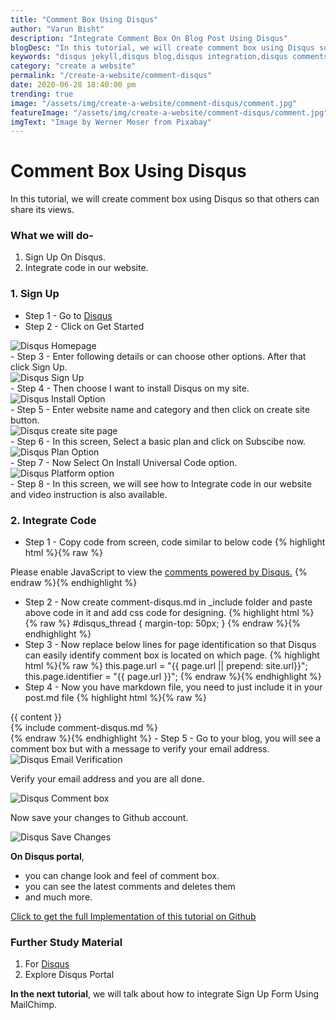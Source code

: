 ```yaml
---
title: "Comment Box Using Disqus"
author: "Varun Bisht"
description: "Integrate Comment Box On Blog Post Using Disqus"
blogDesc: "In this tutorial, we will create comment box using Disqus so that others can share its views."
keywords: "disqus jekyll,disqus blog,disqus integration,disqus comments,add comments to jekyll blog"
category: "create a website"
permalink: "/create-a-website/comment-disqus"
date: 2020-06-28 18:40:00 pm
trending: true
image: "/assets/img/create-a-website/comment-disqus/comment.jpg"
featureImage: "/assets/img/create-a-website/comment-disqus/comment.jpg"
imgText: "Image by Werner Moser from Pixabay"
---
```

# Comment Box Using Disqus

In this tutorial, we will create comment box using Disqus so that others can share its views.

### What we will do-
1. Sign Up On Disqus.
2. Integrate code in our website.

### 1. Sign Up
- Step 1 - Go to [Disqus](https://disqus.com "Disqus")
- Step 2 - Click on Get Started
<div class="imgCont">
  <img alt="Disqus Homepage" title="Disqus Homepage" src="/assets/img/create-a-website/comment-disqus/disqus-homepage.png" />
</div>
- Step 3 - Enter following details or can choose other options. After that click Sign Up.
<div class="imgCont">
  <img alt="Disqus Sign Up" title="Disqus Sign Up" src="/assets/img/create-a-website/comment-disqus/disqus-signUp.png" />
</div>
- Step 4 - Then choose I want to install Disqus on my site.
<div class="imgCont">
  <img alt="Disqus Install Option" title="Disqus Install Option" src="/assets/img/create-a-website/comment-disqus/disqus-install-option.png" />
</div>
- Step 5 - Enter website name and category and then click on create site button.
<div class="imgCont">
  <img alt="Disqus create site page" title="Disqus create site page" src="/assets/img/create-a-website/comment-disqus/disqus-create-site.png" />
</div>
- Step 6 - In this screen, Select a basic plan and click on Subscibe now.
<div class="imgCont">
  <img alt="Disqus Plan Option" title="Disqus Plan Option" src="/assets/img/create-a-website/comment-disqus/disqus-plan-option.png" />
</div>
- Step 7 - Now Select On Install Universal Code option.
<div class="imgCont">
  <img alt="Disqus Platform option" title="Disqus Platform option" src="/assets/img/create-a-website/comment-disqus/disqus-platform.png" />
</div>
- Step 8 - In this screen, we will see how to Integrate code in our website and video instruction is also available.

### 2. Integrate Code

- Step 1 - Copy code from screen, code similar to below code
{% highlight html %}{% raw %}
<div id="disqus_thread"></div>
<script>

/**
*  RECOMMENDED CONFIGURATION VARIABLES: EDIT AND UNCOMMENT THE SECTION BELOW TO INSERT DYNAMIC VALUES FROM YOUR PLATFORM OR CMS.
*  LEARN WHY DEFINING THESE VARIABLES IS IMPORTANT: https://disqus.com/admin/universalcode/#configuration-variables*/
/*
var disqus_config = function () {
this.page.url = PAGE_URL;  // Replace PAGE_URL with your page's canonical URL variable
this.page.identifier = PAGE_IDENTIFIER; // Replace PAGE_IDENTIFIER with your page's unique identifier variable
};
*/
(function() { // DON'T EDIT BELOW THIS LINE
var d = document, s = d.createElement('script');
s.src = 'https://https-vbisht7038-github-io.disqus.com/embed.js';
s.setAttribute('data-timestamp', +new Date());
(d.head || d.body).appendChild(s);
})();
</script>
<noscript>Please enable JavaScript to view the <a href="https://disqus.com/?ref_noscript">comments powered by Disqus.</a></noscript>
{% endraw %}{% endhighlight %}

- Step 2 - Now create comment-disqus.md in _include folder and paste above code in it and add css code for designing.
{% highlight html %}{% raw %}
#disqus_thread {
  margin-top: 50px;
}
{% endraw %}{% endhighlight %}
- Step 3 - Now replace below lines for page identification so that Disqus can easily identify comment box is located on which page.
{% highlight html %}{% raw %}
this.page.url = "{{ page.url || prepend: site.url}}";
this.page.identifier = "{{ page.url }}";
{% endraw %}{% endhighlight %}
- Step 4 - Now you have markdown file, you need to just include it in your post.md file
{% highlight html %}{% raw %}
<div id="center" class="col-xs-12 col-sm-9 col-md-8 col-lg-8 col-xl-8">
  <div id=post-cont>
  {{ content }}
  </div>
  <!-- comment box -->
  {% include comment-disqus.md %}
  <!-- comment box -->
</div>
{% endraw %}{% endhighlight %}
- Step 5 - Go to your blog, you will see a comment box but with a message to verify your email address.
<div class="imgCont">
  <img alt="Disqus Email Verification" title="Disqus Email Verification" src="/assets/img/create-a-website/comment-disqus/disqus-email-verification.png" />
</div>

Verify your email address and you are all done.
<div class="imgCont">
  <img alt="Disqus Comment box" title="Disqus Comment box" src="/assets/img/create-a-website/comment-disqus/disqus-comment-done.png" />
</div>

Now save your changes to Github account.
<div class="imgCont">
  <img alt="Disqus Save Changes" title="Disqus Save Changes" src="/assets/img/create-a-website/comment-disqus/disqus-save-changes.png" />
</div>

**On Disqus portal**,
- you can change look and feel of comment box.
- you can see the latest comments and deletes them
- and much more.

<a href="https://github.com/vbisht7038/vbisht7038.github.io.git">Click to get the full Implementation of this tutorial on Github</a>

### Further Study Material
1. For [Disqus](https://disqus.com "Disqus")
2. Explore Disqus Portal

**In the next tutorial**, we will talk about how to integrate Sign Up Form Using MailChimp.
